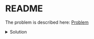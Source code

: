 # README
The problem is described here: [Problem](10041_problem.pdf)

<details>
<summary> Solution </summary>
<p>
We need to find the sum of each elements absolute distance to the
median as this is the *central* house.
This comes down to finding the median of an array and it is thus a
partial sorting problem.
Approach | Runtime
--- | ---
Sort the array and pick the median. | nlogn
Use the randomized selection algorithm described in selection.tex | n on average
Use the selection algorithm described in median_selection.tex | n worst case

Surprisingly the randomized approach performs better because finding
the median of medians generates more overhead on average.
</p>
</details>

